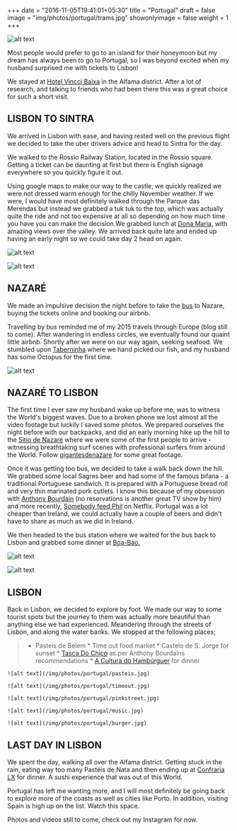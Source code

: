 +++
date = "2016-11-05T19:41:01+05:30"
title = "Portugal"
draft = false
image = "img/photos/portugal/trams.jpg"
showonlyimage = false
weight = 1
+++

<!-- +++
showonlyimage = true
draft = false
image = "img/portfolio/portugalcover.jpg"
date = "2016-11-05T18:25:22+05:30"
title = "Portugal"
weight = 0
+++ -->

![alt text](/img/photos/portugalcover.jpg)

Most people would prefer to go to an island for their honeymoon but my dream has always been to go to Portugal, so I was beyond excited when my husband surprised me with tickets to Lisbon!

We stayed at [Hotel Vincci Baixa](https://www.vinccibaixa.com/) in the Alfama district. After a lot of research, and talking to friends who had been there this was a great choice for such a short visit.

## LISBON TO SINTRA

We arrived in Lisbon with ease, and having rested well on the previous flight we decided to take the uber drivers advice and head to Sintra for the day.

We walked to the Rossio Railway Station, located in the Rossio square. Getting a ticket can be daunting at first but there is English signage everywhere so you quickly figure it out.

Using google maps to make our way to the castle, we quickly realized we were not dressed warm enough for the chilly November weather. If we were, I would have most definitely walked through the Parque das Merendas but instead we grabbed a tuk tuk to the top, which was actually quite the ride and not too expensive at all so depending on how much time you have you can make the decision.We grabbed lunch at [Dona Maria](https://www.vinccibaixa.com/), with amazing views over the valley. We arrived back quite late and ended up having an early night so we could take day 2 head on again.

![alt text](/img/photos/portugal/sintra.jpg)

![alt text](/img/photos/portugal/train.jpg)

## NAZARÉ

We made an impulsive decision the night before to take the [bus](https://www.vinccibaixa.com/) to Nazare, buying the tickets online and booking our airbnb.

Travelling by bus reminded me of my 2015 travels through Europe (blog still to come). After wandering in endless circles, we eventually found our quaint little airbnb. Shortly after we were on our way again, seeking seafood.  We stumbled upon [Taberninha](http://taberninha/) where we hand picked our fish, and my husband has some Octopus for the first time.

![alt text](/img/photos/portugal/octopus.jpg)

## NAZARÉ TO LISBON

The first time I ever saw my husband wake up before me, was to witness the World's biggest waves. Due to a broken phone we lost almost all the video footage but luckily I saved some photos. We prepared ourselves the night before with our backpacks, and did an early morning hike up the hill to the [Sitio de Nazaré](http://taberninha/) where we were some of the first people to arrive - witnessing breathtaking surf scenes with professional surfers from around the World. Follow [gigantesdenazare](http://taberninha/) for some great footage.

Once it was getting too bus, we decided to take a walk back down the hill. We grabbed some local Sagres beer and had some of the famous bifana - a traditional Portuguese sandwich. It is prepared with a Portuguese bread roll and very thin marinated pork cutlets. I know this because of my obsession with [Anthony Bourdain](https://explorepartsunknown.com/) (no reservations is another great TV show by him) and more recently, [Somebody feed Phil](https://philrosenthalworld.com/somebody-feed-phil-lisbon/) on Netflix. Portugal was a lot cheaper than Ireland, we could actually have a couple of beers and didn't have to share as much as we did in Ireland.

We then headed to the bus station where we waited for the bus back to Lisbon and grabbed some dinner at [Boa-Bao.](https://www.boabao.pt/)

![alt text](/img/photos/portugal/nazarepart1.jpg)

![alt text](/img/photos/portugal/nazarepart2.jpg)


## LISBON

Back in Lisbon, we decided to explore by foot. We made our way to some tourist spots but the journey to them was actually more beautiful than anything else we had experienced. Meandering through the streets of Lisbon, and along the water banks. We stopped at the following places;

  > * Pasteis de Belem
    * Time out food market
    * Castelo de S. Jorge for sunset
    * [Tasca Do Chico](https://www.facebook.com/atasca.dochico/S) as per Anthony Bourdains recommendations
    * [A Cultura do Hambúrguer](https://www.aculturadohamburguer.pt/) for dinner

    ![alt text](/img/photos/portugal/pasteis.jpg)

    ![alt text](/img/photos/portugal/timeout.jpg)

    ![alt text](/img/photos/portugal/pinkstreet.jpg)

    ![alt text](/img/photos/portugal/music.jpg)

    ![alt text](/img/photos/portugal/burger.jpg)

## LAST DAY IN LISBON

We spent the day, walking all over the Alfama district. Getting stuck in the rain, eating way too many Pastéis de Nata and then ending up at [Confraria LX](https://confrariasushi.pt/) for dinner. A sushi experience that was out of this World.

Portugal has left me wanting more, and I will most definitely be going back to explore more of the coasts as well as cities like Porto. In addition, visiting Spain is high up on the list. Watch this space.

Photos and videos still to come, check out my Instagram for now.
